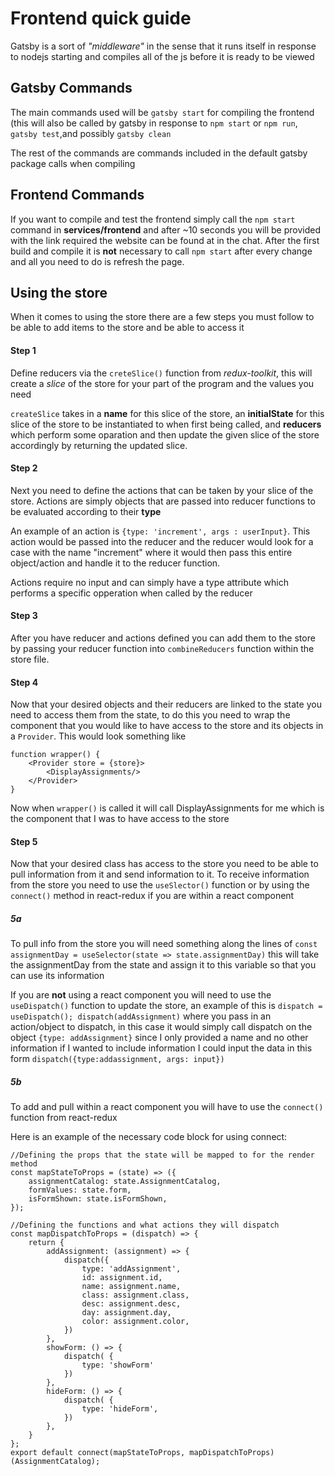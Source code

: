 # Frontend quick guide

 Gatsby is a sort of _*"middleware"*_ in the sense that it runs itself in response to nodejs starting and compiles all 
 of the js before it is ready to be viewed
 
## Gatsby Commands
 The main commands used will be `gatsby start` for compiling the frontend (this will also be called by gatsby in response
  to `npm start` or `npm run`, `gatsby test`,and possibly `gatsby clean`

The rest of the commands are commands included in the default gatsby package calls when compiling

## Frontend Commands
 If you want to compile and test the frontend simply call the `npm start` command in **services/frontend** and after
 ~10 seconds you will be provided with the link required the website can be found at in the chat. After the first build 
 and compile it is **not** necessary to call `npm start` after every change and all you need to do is refresh the page.

## Using the store
When it comes to using the store there are a few steps you must follow to be able to add items to the store and be able 
to access it

#### Step 1
Define reducers via the `creteSlice()` function from *redux-toolkit*, this will create a *slice* of the store for your 
part of the program and the values you need
 
`createSlice` takes in a **name** for this slice of the store, an **initialState** for this slice of the store to be 
instantiated to when first being called, and **reducers** which perform some oparation and then update the given slice
of the store accordingly by returning the updated slice.

#### Step 2
Next you need to define the actions that can be taken by your slice of the store. Actions are simply objects that are 
passed into reducer functions to be evaluated according to their **type**

An example of an action is `{type: 'increment', args : userInput}`. This action would be passed into the reducer and 
the reducer would look for a case with the name "increment" where it would then pass this entire object/action and handle
 it to the reducer function.
 
Actions require no input and can simply have a type attribute which performs a specific opperation when called by the reducer

#### Step 3
After you have reducer and actions defined you can add them to the store by passing your reducer function into 
`combineReducers` function within the store file.

#### Step 4
Now that your desired objects and their reducers are linked to the state you need to access them from the state, to do this you need to wrap the component that you would like to have access to the store and its objects in a `Provider`.
This would look something like 

```
function wrapper() {
    <Provider store = {store}> 
        <DisplayAssignments/> 
    </Provider> 
}
```
Now when `wrapper()` is called it will call DisplayAssignments for me which is the component that I was to have access to the store

#### Step 5
Now that your desired class has access to the store you need to be able to pull information from it and send information to it.
To receive information from the store you need to use the `useSlector()` function or by using the `connect()` method in react-redux if you are within a react component

##### 5a
To pull info from the store you will need something along the lines of `const assignmentDay = useSelector(state => state.assignmentDay)` this will take the assignmentDay from the state and assign it to this variable so that you can use its information

If you are **not** using a react component you will need to use the `useDispatch()` function to update  the store, an example of this is
 `dispatch =  useDispatch();
 dispatch(addAssignment)` where you pass in an action/object to dispatch, in this case it would simply call dispatch on the object `{type: addAssignment}` since I only provided a name and no other information
 if I wanted to include information I could input the data in this form `dispatch({type:addassignment, args: input})` 
 
##### 5b
 To add and pull within a react component you will have to use the `connect()` function from react-redux
 
 Here is an example of the necessary code block for using connect:
  ```
  //Defining the props that the state will be mapped to for the render method
  const mapStateToProps = (state) => ({
      assignmentCatalog: state.AssignmentCatalog,
      formValues: state.form,
      isFormShown: state.isFormShown,
  });

  //Defining the functions and what actions they will dispatch
  const mapDispatchToProps = (dispatch) => {
      return {
          addAssignment: (assignment) => {
              dispatch({
                  type: 'addAssignment',
                  id: assignment.id,
                  name: assignment.name,
                  class: assignment.class,
                  desc: assignment.desc,
                  day: assignment.day,
                  color: assignment.color,
              })
          },
          showForm: () => {
              dispatch( {
                  type: 'showForm'
              })
          },
          hideForm: () => {
              dispatch( {
                  type: 'hideForm',
              })
          },
      }
  };
  export default connect(mapStateToProps, mapDispatchToProps)(AssignmentCatalog);
```
